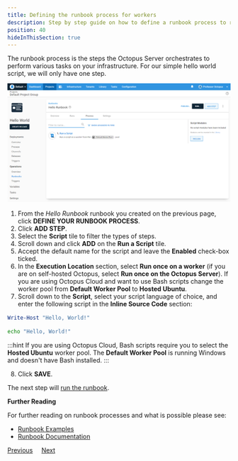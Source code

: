 ```yaml
---
title: Defining the runbook process for workers
description: Step by step guide on how to define a runbook process to run on Workers in Octopus Deploy.
position: 40
hideInThisSection: true
---
```


The runbook process is the steps the Octopus Server orchestrates to perform various tasks on your infrastructure.  For our simple hello world script, we will only have one step.

![The Hello world deployment process](images/runbook-process.png)

1. From the *Hello Runbook* runbook you created on the previous page, click **DEFINE YOUR RUNBOOK PROCESS**.
1. Click **ADD STEP**.
1. Select the **Script** tile to filter the types of steps.
1. Scroll down and click **ADD** on the **Run a Script** tile.
1. Accept the default name for the script and leave the **Enabled** check-box ticked.
1. In the **Execution Location** section, select **Run once on a worker** (if you are on self-hosted Octopus, select **Run once on the Octopus Server**).  If you are using Octopus Cloud and want to use Bash scripts change the worker pool from **Default Worker Pool** to **Hosted Ubuntu**.
1. Scroll down to the **Script**, select your script language of choice, and enter the following script in the **Inline Source Code** section:

```powershell PowerShell
Write-Host "Hello, World!"
```
```bash Bash
echo "Hello, World!"
```

:::hint
If you are using Octopus Cloud, Bash scripts require you to select the **Hosted Ubuntu** worker pool.  The **Default Worker Pool** is running Windows and doesn't have Bash installed.
:::

8. Click **SAVE**.

The next step will [run the runbook](/docs/getting-started/first-runbook-run/running-a-runbook.md).

**Further Reading**

For further reading on runbook processes and what is possible please see:

- [Runbook Examples](/docs/runbooks/runbook-examples/index.md)
- [Runbook Documentation](/docs/runbooks/index.md)

<span><a class="btn btn-outline-dark" href="/docs/getting-started/first-runbook-run/create-a-runbook">Previous</a></span>&nbsp;&nbsp;&nbsp;&nbsp;&nbsp;<span><a class="btn btn-success" href="/docs/getting-started/first-runbook-run/running-a-runbook">Next</a></span>